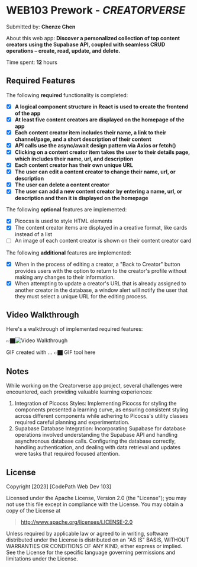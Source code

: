 # WEB103 Prework - *CREATORVERSE*

Submitted by: **Chenze Chen**

About this web app: **Discover a personalized collection of top content creators using the Supabase API, coupled with seamless CRUD operations – create, read, update, and delete.**

Time spent: **12** hours

## Required Features

The following **required** functionality is completed:

<!-- 👉🏿👉🏿👉🏿 Make sure to check off completed functionality below -->
- [x] **A logical component structure in React is used to create the frontend of the app**
- [x] **At least five content creators are displayed on the homepage of the app**
- [x] **Each content creator item includes their name, a link to their channel/page, and a short description of their content**
- [x] **API calls use the async/await design pattern via Axios or fetch()**
- [x] **Clicking on a content creator item takes the user to their details page, which includes their name, url, and description**
- [x] **Each content creator has their own unique URL**
- [x] **The user can edit a content creator to change their name, url, or description**
- [x] **The user can delete a content creator**
- [x] **The user can add a new content creator by entering a name, url, or description and then it is displayed on the homepage**

The following **optional** features are implemented:

- [x] Picocss is used to style HTML elements
- [x] The content creator items are displayed in a creative format, like cards instead of a list
- [ ] An image of each content creator is shown on their content creator card

The following **additional** features are implemented:

* [x] When in the process of editing a creator, a "Back to Creator" button provides users with the option to return to the creator's profile without making any changes to their information.
* [x] When attempting to update a creator's URL that is already assigned to another creator in the database, a window alert will notify the user that they must select a unique URL for the editing process.

## Video Walkthrough

Here's a walkthrough of implemented required features:

👉🏿<img src='http://i.imgur.com/link/to/your/gif/file.gif' title='Video Walkthrough' width='' alt='Video Walkthrough' />

<!-- Replace this with whatever GIF tool you used! -->
GIF created with ...  👉🏿 GIF tool here
<!-- Recommended tools:
[Kap](https://getkap.co/) for macOS
[ScreenToGif](https://www.screentogif.com/) for Windows
[peek](https://github.com/phw/peek) for Linux. -->

## Notes

While working on the Creatorverse app project, several challenges were encountered, each providing valuable learning experiences:
1. Integration of Picocss Styles:
Implementing Picocss for styling the components presented a learning curve, as ensuring consistent styling across different components while adhering to Picocss's utility classes required careful planning and experimentation.
2. Supabase Database Integration:
Incorporating Supabase for database operations involved understanding the Supabase API and handling asynchronous database calls. Configuring the database correctly, handling authentication, and dealing with data retrieval and updates were tasks that required focused attention.
## License

Copyright [2023] [CodePath Web Dev 103]

Licensed under the Apache License, Version 2.0 (the "License"); you may not use this file except in compliance with the License. You may obtain a copy of the License at

> http://www.apache.org/licenses/LICENSE-2.0

Unless required by applicable law or agreed to in writing, software distributed under the License is distributed on an "AS IS" BASIS, WITHOUT WARRANTIES OR CONDITIONS OF ANY KIND, either express or implied. See the License for the specific language governing permissions and limitations under the License.
